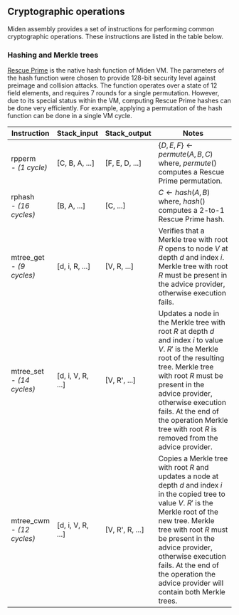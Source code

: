 ## Cryptographic operations
Miden assembly provides a set of instructions for performing common cryptographic operations. These instructions are listed in the table below.

### Hashing and Merkle trees
[Rescue Prime](https://eprint.iacr.org/2020/1143) is the native hash function of Miden VM. The parameters of the hash function were chosen to provide 128-bit security level against preimage and collision attacks. The function operates over a state of 12 field elements, and requires 7 rounds for a single permutation. However, due to its special status within the VM, computing Rescue Prime hashes can be done very efficiently. For example, applying a permutation of the hash function can be done in a single VM cycle. 

| Instruction    | Stack_input     | Stack_output   | Notes                                      |
| -------------- | --------------- | -------------- | ------------------------------------------ |
| rpperm  <br> - *(1 cycle)*      | [C, B, A, ...]  | [F, E, D, ...] | $\{D, E, F\} \leftarrow permute(A, B, C)$ <br> where, $permute()$ computes a Rescue Prime permutation. |
| rphash  <br> - *(16 cycles)*        | [B, A, ...]     | [C, ...]       | $C \leftarrow hash(A,B)$ <br> where, $hash()$ computes a 2-to-1 Rescue Prime hash. |
| mtree_get  <br> - *(9 cycles)*     | [d, i, R, ...]  | [V, R, ...] |  Verifies that a Merkle tree with root $R$ opens to node $V$ at depth $d$ and index $i$. Merkle tree with root $R$ must be present in the advice provider, otherwise execution fails. |
| mtree_set <br> - *(14 cycles)*      | [d, i, V, R, ...] | [V, R', ...] | Updates a node in the Merkle tree with root $R$ at depth $d$ and index $i$ to value $V$. $R'$ is the Merkle root of the resulting tree. Merkle tree with root $R$ must be present in the advice provider, otherwise execution fails. At the end of the operation Merkle tree with root $R$ is removed from the advice provider. |
| mtree_cwm <br> - *(12 cycles)*      | [d, i, V, R, ...] | [V, R', R, ...] | Copies a Merkle tree with root $R$ and updates a node at depth $d$ and index $i$ in the copied tree to value $V$. $R'$ is the Merkle root of the new tree. Merkle tree with root $R$ must be present in the advice provider, otherwise execution fails. At the end of the operation the advice provider will contain both Merkle trees. |
